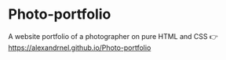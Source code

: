 # Photo-portfolio
A website portfolio of a photographer on pure HTML and CSS
👉 https://alexandrnel.github.io/Photo-portfolio
